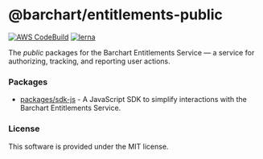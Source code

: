 # @barchart/entitlements-public

[![AWS CodeBuild](https://codebuild.us-east-1.amazonaws.com/badges?uuid=eyJlbmNyeXB0ZWREYXRhIjoiQjBSc0lCUXJ5R2o4M1l3aEdEZzNWNkZndzBVMUVHejV5dXdBVGtHanltV2NQa25OcGN4M2NlS21wcnpGVDJFdU1rZEdYLzEvWXhoMnpPcXN4aGR2QUpVPSIsIml2UGFyYW1ldGVyU3BlYyI6Iit2L0h5cStReHRWRXY5OVgiLCJtYXRlcmlhbFNldFNlcmlhbCI6MX0%3D&branch=master)](https://github.com/barchart/entitlements-private)
[![lerna](https://img.shields.io/badge/maintained%20with-lerna-cc00ff.svg)](https://lerna.js.org/)

The _public_ packages for the Barchart Entitlements Service — a service for authorizing, tracking, and reporting user actions.

### Packages

* [packages/sdk-js](./packages/sdk-js) - A JavaScript SDK to simplify interactions with the Barchart Entitlements Service.

### License

This software is provided under the MIT license.
